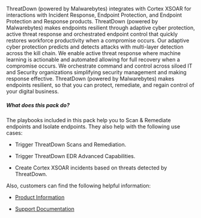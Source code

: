 ThreatDown (powered by Malwarebytes) integrates with Cortex XSOAR for interactions with Incident Response, Endpoint Protection, and Endpoint Protection and Response products. ThreatDown (powered by Malwarebytes) makes endpoints resilient through adaptive cyber protection, active threat response and orchestrated endpoint control that quickly restores workforce productivity when a compromise occurs. Our adaptive cyber protection predicts and detects attacks with multi-layer detection across the kill chain. We enable active threat response where machine learning is actionable and automated allowing for full recovery when a compromise occurs. We orchestrate command and control across siloed IT and Security organizations simplifying security management and making response effective. ThreatDown (powered by Malwarebytes) makes endpoints resilient, so that you can protect, remediate, and regain control of your digital business.  


##### What does this pack do?

The playbooks included in this pack help you to Scan & Remediate endpoints and Isolate endpoints. They also help with the following use cases:

- Trigger ThreatDown Scans and Remediation.
- Trigger ThreatDown EDR Advanced Capabilities.

- Create Cortex XSOAR incidents based on threats detected by ThreatDown.

Also, customers can find the following helpful information:

- [Product Information](https://cloud.malwarebytes.com/)

- [Support Documentation](https://support.malwarebytes.com/hc/en-us/sections/360008537673-Palo-Alto-Networks-Cortex-XSOAR)
